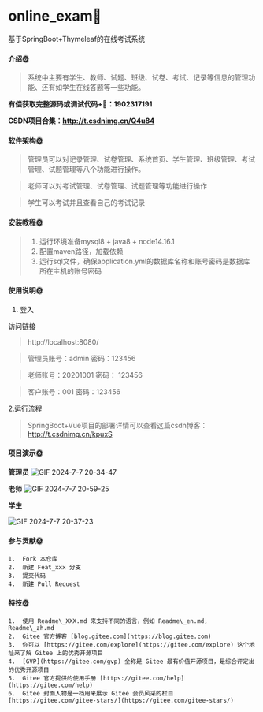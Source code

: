 # online_exam🎂
基于SpringBoot+Thymeleaf的在线考试系统

#### 介绍🌞

> 系统中主要有学生、教师、试题、班级、试卷、考试、记录等信息的管理功能、还有如学生在线答题等一些功能。

**有偿获取完整源码或调试代码+🐧：1902317191**

**CSDN项目合集：http://t.csdnimg.cn/Q4u84**

#### 软件架构🌞

> 管理员可以对记录管理、试卷管理、系统首页、学生管理、班级管理、考试管理、试题管理等八个功能进行操作。

> 老师可以对考试管理、试卷管理、试题管理等功能进行操作

> 学生可以考试并且查看自己的考试记录

#### 安装教程🌞

> 1. 运行环境准备mysql8 + java8 + node14.16.1
> 2. 配置maven路径，加载依赖
> 3. 运行sql文件，确保application.yml的数据库名称和账号密码是数据库所在主机的账号密码

#### 使用说明🌞

1. 登入

访问链接
> http://localhost:8080/

> 管理员账号：admin	  密码：123456

> 老师账号：20201001   密码： 123456

> 客户账号：001	  密码：123456

2.运行流程

>  SpringBoot+Vue项目的部署详情可以查看这篇csdn博客：http://t.csdnimg.cn/kpuxS

#### 项目演示🌞

**管理员**
![GIF 2024-7-7 20-34-47](https://github.com/luooin/online_exam/assets/85004172/355e082f-a648-4bd2-919d-ec1d98b5829e)


**老师**
![GIF 2024-7-7 20-59-25](https://github.com/luooin/online_exam/assets/85004172/415e0d69-4e2e-4c2c-b744-cca17d1f9d42)



**学生**

![GIF 2024-7-7 20-37-23](https://github.com/luooin/online_exam/assets/85004172/94171581-114b-4ebc-b864-8ac82aaaf88a)



#### 参与贡献🌞

    1.  Fork 本仓库
    2.  新建 Feat_xxx 分支
    3.  提交代码
    4.  新建 Pull Request


#### 特技🌞

    1.  使用 Readme\_XXX.md 来支持不同的语言，例如 Readme\_en.md, Readme\_zh.md
    2.  Gitee 官方博客 [blog.gitee.com](https://blog.gitee.com)
    3.  你可以 [https://gitee.com/explore](https://gitee.com/explore) 这个地址来了解 Gitee 上的优秀开源项目
    4.  [GVP](https://gitee.com/gvp) 全称是 Gitee 最有价值开源项目，是综合评定出的优秀开源项目
    5.  Gitee 官方提供的使用手册 [https://gitee.com/help](https://gitee.com/help)
    6.  Gitee 封面人物是一档用来展示 Gitee 会员风采的栏目 [https://gitee.com/gitee-stars/](https://gitee.com/gitee-stars/)
